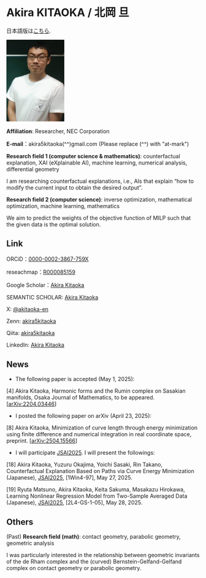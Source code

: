 # Akira KITAOKA / 北岡 旦

日本語版は[こちら](https://akira5kitaoka.github.io/Akira5Kitaoka.github.io/).

<img src="images/20210810-2.png" width="30%">

**Affiliation**: Researcher, NEC Corporation

**E-mail**：akira5kitaoka(^^)gmail.com 
(Please replace (^^) with "at-mark")

**Research field 1 (computer science & mathematics)**: counterfactual explanation, XAI (eXplainable AI), machine learning, numerical analysis, differential geometry

I am researching counterfactual explanations, i.e., AIs that explain “how to modify the current input to obtain the desired output”.

**Research field 2 (computer science)**: inverse optimization, mathematical optimization, machine learning, mathematics

We aim to predict the weights of the objective function of MILP such that the given data is the optimal solution.


## Link

ORCiD：[0000-0002-3867-759X](https://orcid.org/0000-0002-3867-759X)

reseachmap：[R000085159](https://researchmap.jp/akira5kitaoka)

Google Scholar：[Akira Kitaoka](https://scholar.google.com/citations?hl=ja&user=Cho6jckAAAAJ)

SEMANTIC SCHOLAR: [Akira Kitaoka](https://www.semanticscholar.org/author/Akira-Kitaoka/2078930525)

X: [@akitaoka-en](https://twitter.com/akitaoka_en)

Zenn: [akira5kitaoka](https://zenn.dev/akira5kitaoka)

Qiita: [akira5kitaoka](https://qiita.com/akira5kitaoka)

LinkedIn: [Akira Kitaoka](https://www.linkedin.com/in/akira-kitaoka-42a84425b/)


## News

- The following paper is accepted (May 1, 2025):

[4] Akira Kitaoka, Harmonic forms and the Rumin complex on Sasakian manifolds, Osaka Journal of Mathematics, to be appeared.
[[arXiv:2204.03446](https://arxiv.org/abs/2204.03446)]

- I posted the following paper on arXiv (April 23, 2025): 

[8] Akira Kitaoka, Minimization of curve length through energy minimization using finite difference and numerical integration in real coordinate space, preprint.
[[arXiv:2504.15566](https://arxiv.org/abs/2504.15566)]

- I will participate [JSAI2025](https://www.ai-gakkai.or.jp/jsai2025/). I will present the followings:

[18] Akira Kitaoka, Yuzuru Okajima, Yoichi Sasaki, Rin Takano, Counterfactual Explanation Based on Paths via Curve Energy Minimization (Japanese), [JSAI2025](https://confit.atlas.jp/guide/event/jsai2025/subject/1Win4-97/advanced), \[1Win4-97\], May 27, 2025.

[19] Ryuta Matsuno, Akira Kitaoka, Keita Sakuma, Masakazu Hirokawa, Learning Nonlinear Regression Model from Two-Sample Averaged Data (Japanese), [JSAI2025](https://confit.atlas.jp/guide/event/jsai2025/subject/2L4-GS-1-05/advanced), \[2L4-GS-1-05\], May 28, 2025.

<!-- There are no plans to present any performances at this time (while they are still available). -->

<!-- 1. Postponed, Princeton, [Princeton-Tokyo workshop on Geometric Analysis](https://sites.google.com/view/princeton-tokyo-ga-2020). -->

<!-- 1. Postponed, Graduate School of Mathematics, Nagoya University, [Geometric seminar (Japanese)](https://sites.google.com/site/geometryseminarnagoya/). -->


## Others

(Past) **Research field (math)**: contact geometry, parabolic geometry, geometric analysis

I was particularly interested in the relationship between geometric invariants of the de Rham complex and the (curved) Bernstein-Gelfand-Gelfand complex on contact geometry or parabolic geometry.
